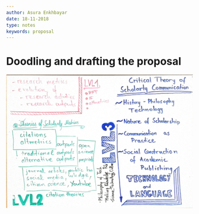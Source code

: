 ```yaml
---
author: Asura Enkhbayar
date: 18-11-2018
type: notes
keywords: proposal
---
```


# Doodling and drafting the proposal

![Proposal Doodle](images/08112018_proposal_doodle.jpg)